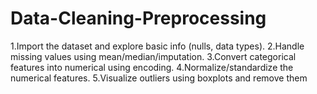# Data-Cleaning-Preprocessing
1.Import the dataset and explore basic info (nulls, data types). 2.Handle missing values using mean/median/imputation. 3.Convert categorical features into numerical using encoding. 4.Normalize/standardize the numerical features. 5.Visualize outliers using boxplots and remove them
